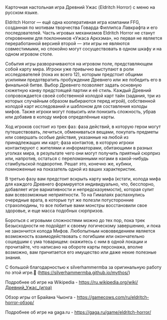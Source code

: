 Карточная настольная игра Древний Ужас (Eldritch Horror) с меню на русском языке.

Eldritch Horror — ещё одна кооперативная игра компании FFG, созданная по мотивам творчества Говарда Филлипса Лавкрафта и его последователей. Часть игровых механизмов Eldritch Horror не станут откровением для поклонников «Ужаса Аркхэма», но первая не является переработанной версией второй — эти игры не являются совместимыми, но спокойно могут сосуществовать в одном шкафу и на одном игровом столе. 

События игры разворачиваются на игровом поле, представляющем собой карту мира. Игроки уже привычно выступают в роли исследователей (пока их всего 12), которым предстоит общими усилиями предотвратить пробуждение Древнего или же победить его в финальной битве. Выбор Древнего позволяет задать основную сюжетную канву предстоящей партии и её стиль. Каждый Древний сопровождается своей собственной колодой карт тайн (задания, три из которых случайным образом выбираются перед игрой), собственной колодой карт исследований и шаблоном для составления колоды мифов. Также игроки могут повысить или понизить сложность, убрав или добавив в колоду мифов определённые карты.

Ход игроков состоит из трех фаз: фаза действий, в которую герои могут путешествовать, лечиться, обмениваться вещами, покупать предметы или совершать особые действия, указанные на любой из принадлежащих им карт; фаза контактов, в которую игроки контактируют с жителями и информаторами, обитающими в разных уголках мира, в результате чего они могут получить приятный сюрприз или, напротив, остаться с переломанными ногами в какой-нибудь стамбульской подворотне. Решат это, конечно же, кубики, помноженные на показатель одной из ваших характеристик.

В третью фазу вам предстоит вскрыть карту мифа (кстати, колода мифа для каждого Древнего формируется индивидуально, что, бесспорно, добавляет игре вариативности и непредсказуемости), которая сулит вам всевозможные неприятности. То на Гималаях распахнулись очередные врата, в которые тут же полезли потусторонние страхолюдины, то все побитые вами монстры восстановили свое здоровье, и еще масса подобных сюрпризов.

Бороться с игровыми сложностями можно до тех пор, пока трек Безысходности не подойдет к своему логическому завершению, и пока не закончится колода Мифов. Любопытным нововведением является возможность взаимодействовать с погибшим или окончательно сошедшим с ума товарищем: окажитесь с ним в одной локации и прочитайте, что написано на обороте карты персонажа, вполне возможно, вам причитается его имущество или даже некие полезные знания.

С большой благодарностью к silverhammermba за оригинальную работу по этой игре.🧡 (https://silverhammermba.github.io/mythos/)

Подробнее об игре на Wikipedia - https://ru.wikipedia.org/wiki/Древний_Ужас_(игра)

Обзор игры от Брайана Чыонга - https://gamecows.com/ru/eldritch-horror-обзор/

Подробнее об игре на gaga.ru - https://gaga.ru/game/eldritch-horror/
